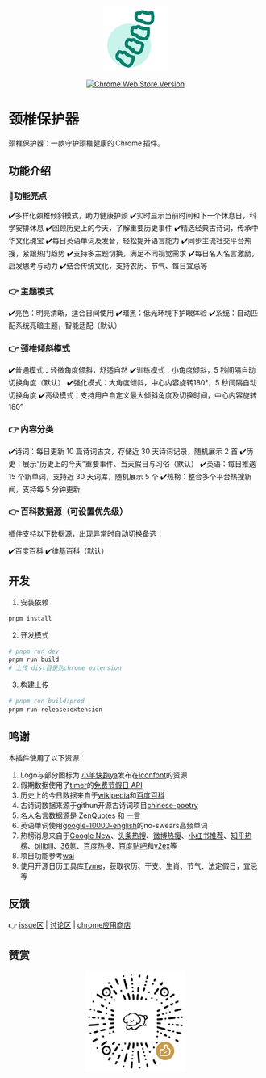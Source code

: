 <p align="center" style="margin-bottom:10px">
    <img src="./public/icons/icon128.png" alt="wx_zan_shang" width="128" height="128" />
</p>

<p align="center">
  <a
    href="https://chromewebstore.google.com/detail/%E9%A2%88%E6%A4%8E%E4%BF%9D%E6%8A%A4%E5%99%A8/onieefmkohombbhkiifofjlpfjaomimo"
    ><img
      alt="Chrome Web Store Version"
      src="https://img.shields.io/chrome-web-store/v/onieefmkohombbhkiifofjlpfjaomimo?label=Chrome%20Version"
  /></a>
</p>

# 颈椎保护器

颈椎保护器：一款守护颈椎健康的 Chrome 插件。

## 功能介绍

### 💪功能亮点

✔️多样化颈椎倾斜模式，助力健康护颈
✔️实时显示当前时间和下一个休息日，科学安排休息
✔️回顾历史上的今天，了解重要历史事件
✔️精选经典古诗词，传承中华文化瑰宝
✔️每日英语单词及发音，轻松提升语言能力
✔️同步主流社交平台热搜，紧跟热门趋势
✔️支持多主题切换，满足不同视觉需求
✔️每日名人名言激励，启发思考与动力
✔️结合传统文化，支持农历、节气、每日宜忌等

### 👉 主题模式

✔️亮色：明亮清晰，适合日间使用
✔️暗黑：低光环境下护眼体验
✔️系统：自动匹配系统亮暗主题，智能适配（默认）

### 👉 颈椎倾斜模式

✔️普通模式：轻微角度倾斜，舒适自然
✔️训练模式：小角度倾斜，5 秒间隔自动切换角度（默认）
✔️强化模式：大角度倾斜，中心内容旋转180°，5 秒间隔自动切换角度
✔️高级模式：支持用户自定义最大倾斜角度及切换时间，中心内容旋转180°

### 👉 内容分类

✔️诗词：每日更新 10 篇诗词古文，存储近 30 天诗词记录，随机展示 2 首
✔️历史：展示“历史上的今天”重要事件、当天假日与习俗（默认）
✔️英语：每日推送 15 个新单词，支持近 30 天词库，随机展示 5 个
✔️热榜：整合多个平台热搜新闻，支持每 5 分钟更新

### 👉 百科数据源（可设置优先级）

插件支持以下数据源，出现异常时自动切换备选：

✔️百度百科
✔️维基百科（默认）

## 开发

1. 安装依赖

```bash
pnpm install
```

2. 开发模式

```bash
# pnpm run dev
pnpm run build
# 上传 dist目录到chrome extension
```

3. 构建上传

```bash
# pnpm run build:prod
pnpm run release:extension
```

## 鸣谢

本插件使用了以下资源：

1. Logo与部分图标为 [小羊快跑ya](https://www.iconfont.cn/user/detail?uid=6930945&nid=JPSbnJbK5Uuz)发布在[iconfont](https://www.iconfont.cn/collections/detail?cid=40379)的资源
2. 假期数据使用了[timer](https://timor.tech/)的[免费节假日 API](https://timor.tech/api/holiday)
3. 历史上的今日数据来自于[wikipedia](https://zh.m.wikipedia.org/zh-cn/%E5%8E%86%E5%8F%B2%E4%B8%8A%E7%9A%84%E4%BB%8A%E5%A4%A9)和[百度百科](https://baike.baidu.com/item/4%E6%9C%8828%E6%97%A5)
4. 古诗词数据来源于githun开源古诗词项目[chinese-poetry](https://github.com/chinese-poetry/chinese-poetry)
5. 名人名言数据源是 [ZenQuotes](https://zenquotes.io/) 和 [一言](https://v1.hitokoto.cn/?c=i)
6. 英语单词使用[google-10000-english](https://github.com/first20hours/google-10000-english)的no-swears高频单词
7. 热榜消息来自于[Google New](https://news.google.com/home?hl=zh-CN&gl=CN&ceid=CN:zh-Hans)、[头条热搜](https://so.toutiao.com/search/?keyword=%E7%83%AD%E6%A6%9C&pd=synthesis&source=input&traffic_source=&original_source=&in_tfs=&in_ogs=)、[微博热搜](https://s.weibo.com/top/summary?cate=realtimehot)、[小红书推荐](https://www.xiaohongshu.com/explore?channel_id=homefeed_recommend)、[知乎热榜](https://www.zhihu.com/billboard)、[bilibili](https://www.bilibili.com/v/popular/all)、[36氪](https://36kr.com/newsflashes/catalog/0)、[百度热搜](https://top.baidu.com/board?tab=realtime)、[百度贴吧](https://tieba.baidu.com/hottopic/browse/topicList?res_type=1)和[v2ex](http://v2ex.com/)等
8. 项目功能参考[wai](https://github.com/dukeluo/wai)
9. 使用开源日历工具库[Tyme](https://6tail.cn/tyme.html)，获取农历、干支、生肖、节气、法定假日，宜忌等

## 反馈

👉 [issue区](https://github.com/maginapp/neck-upgrade/issues) | [讨论区](https://github.com/maginapp/neck-upgrade/discussions) | [chrome应用商店](https://chromewebstore.google.com/detail/%E9%A2%88%E6%A4%8E%E4%BF%9D%E6%8A%A4%E5%99%A8/onieefmkohombbhkiifofjlpfjaomimo)

## 赞赏

<div align="center" style="margin-bottom:20px">
    <img src="./src/assets/images/wx_zan_shang.png" alt="wx_zan_shang" width="200" height="200" />
</div>
